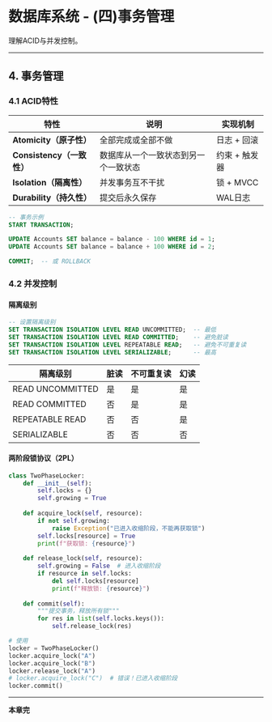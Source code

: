 # 数据库系统 - (四)事务管理

理解ACID与并发控制。

---

## 4. 事务管理

### 4.1 ACID特性

| 特性 | 说明 | 实现机制 |
|------|------|----------|
| **Atomicity（原子性）** | 全部完成或全部不做 | 日志 + 回滚 |
| **Consistency（一致性）** | 数据库从一个一致状态到另一个一致状态 | 约束 + 触发器 |
| **Isolation（隔离性）** | 并发事务互不干扰 | 锁 + MVCC |
| **Durability（持久性）** | 提交后永久保存 | WAL日志 |

```sql
-- 事务示例
START TRANSACTION;

UPDATE Accounts SET balance = balance - 100 WHERE id = 1;
UPDATE Accounts SET balance = balance + 100 WHERE id = 2;

COMMIT;  -- 或 ROLLBACK
```

### 4.2 并发控制

#### 隔离级别

```sql
-- 设置隔离级别
SET TRANSACTION ISOLATION LEVEL READ UNCOMMITTED;  -- 最低
SET TRANSACTION ISOLATION LEVEL READ COMMITTED;    -- 避免脏读
SET TRANSACTION ISOLATION LEVEL REPEATABLE READ;   -- 避免不可重复读
SET TRANSACTION ISOLATION LEVEL SERIALIZABLE;      -- 最高
```

| 隔离级别 | 脏读 | 不可重复读 | 幻读 |
|----------|------|------------|------|
| READ UNCOMMITTED | 是 | 是 | 是 |
| READ COMMITTED | 否 | 是 | 是 |
| REPEATABLE READ | 否 | 否 | 是 |
| SERIALIZABLE | 否 | 否 | 否 |

#### 两阶段锁协议（2PL）

```python
class TwoPhaseLocker:
    def __init__(self):
        self.locks = {}
        self.growing = True
    
    def acquire_lock(self, resource):
        if not self.growing:
            raise Exception("已进入收缩阶段，不能再获取锁")
        self.locks[resource] = True
        print(f"获取锁: {resource}")
    
    def release_lock(self, resource):
        self.growing = False  # 进入收缩阶段
        if resource in self.locks:
            del self.locks[resource]
            print(f"释放锁: {resource}")
    
    def commit(self):
        """提交事务，释放所有锁"""
        for res in list(self.locks.keys()):
            self.release_lock(res)

# 使用
locker = TwoPhaseLocker()
locker.acquire_lock("A")
locker.acquire_lock("B")
locker.release_lock("A")
# locker.acquire_lock("C")  # 错误！已进入收缩阶段
locker.commit()
```

---

**本章完**
